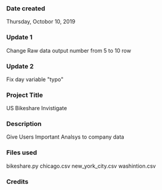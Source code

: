 ### Date created
Thursday, Octobor 10, 2019

### Update 1
Change Raw data output number from 5 to 10 row

### Update 2
Fix day variable "typo"

### Project Title
US Bikeshare Invistigate 

### Description
Give Users Important Analsys to company data

### Files used
bikeshare.py
chicago.csv
new_york_city.csv
washintion.csv

### Credits


